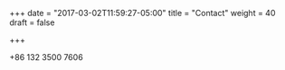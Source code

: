 +++
date = "2017-03-02T11:59:27-05:00"
title = "Contact"
weight = 40
draft = false

+++

+86 132 3500 7606